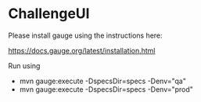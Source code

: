 # ChallengeUI

Please install gauge using the instructions here:

https://docs.gauge.org/latest/installation.html

Run using
* mvn gauge:execute -DspecsDir=specs -Denv="qa"
* mvn gauge:execute -DspecsDir=specs -Denv="prod"
